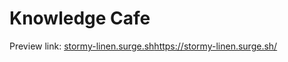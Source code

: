 # Knowledge Cafe

Preview link:  [ stormy-linen.surge.sh](https://stormy-linen.surge.sh/)https://stormy-linen.surge.sh/



